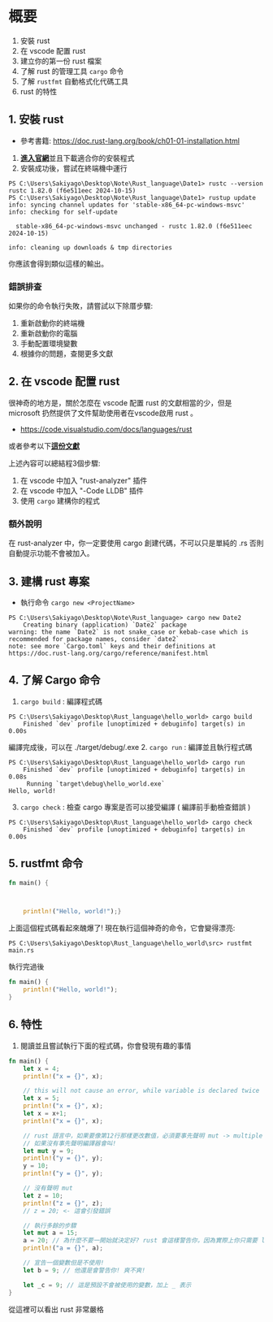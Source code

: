 # 概要

1. 安裝 rust
2. 在 vscode 配置 rust
3. 建立你的第一份 rust 檔案
4. 了解 rust 的管理工具 `cargo` 命令
5. 了解 `rustfmt` 自動格式化代碼工具
6. rust 的特性

## 1. 安裝 rust

- 參考書籍: https://doc.rust-lang.org/book/ch01-01-installation.html

1. [**進入官網**](https://www.rust-lang.org/tools/install)並且下載適合你的安裝程式
2. 安裝成功後，嘗試在終端機中運行
```shell
PS C:\Users\Sakiyago\Desktop\Note\Rust_language\Date1> rustc --version
rustc 1.82.0 (f6e511eec 2024-10-15) 
PS C:\Users\Sakiyago\Desktop\Note\Rust_language\Date1> rustup update
info: syncing channel updates for 'stable-x86_64-pc-windows-msvc'
info: checking for self-update

  stable-x86_64-pc-windows-msvc unchanged - rustc 1.82.0 (f6e511eec 2024-10-15)

info: cleaning up downloads & tmp directories
```
你應該會得到類似這樣的輸出。

### 錯誤排查
如果你的命令執行失敗，請嘗試以下除厝步驟:
1. 重新啟動你的終端機
2. 重新啟動你的電腦
3. 手動配置環境變數
4. 根據你的問題，查閱更多文獻

## 2. 在 vscode 配置 rust
很神奇的地方是，關於怎麼在 vscode 配置 rust 的文獻相當的少，但是 microsoft 扔然提供了文件幫助使用者在vscode啟用 rust 。

- https://code.visualstudio.com/docs/languages/rust

或者參考以下[**這份文獻**](https://users.rust-lang.org/t/setting-up-rust-with-vs-code/76907)

上述內容可以總結程3個步驟:
1. 在 vscode 中加入 "rust-analyzer" 插件
2. 在 vscode 中加入 "-Code LLDB" 插件
3. 使用 `cargo` 建構你的程式

### 額外說明
在 rust-analyzer 中，你一定要使用 cargo 創建代碼，不可以只是單純的 .rs 否則自動提示功能不會被加入。

## 3. 建構 rust 專案

- 執行命令 `cargo new <ProjectName>`
```shell
PS C:\Users\Sakiyago\Desktop\Note\Rust_language> cargo new Date2
    Creating binary (application) `Date2` package
warning: the name `Date2` is not snake_case or kebab-case which is recommended for package names, consider `date2`
note: see more `Cargo.toml` keys and their definitions at https://doc.rust-lang.org/cargo/reference/manifest.html
```

## 4. 了解 Cargo 命令
1. `cargo build` : 編譯程式碼
```shell
PS C:\Users\Sakiyago\Desktop\Rust_language\hello_world> cargo build
    Finished `dev` profile [unoptimized + debuginfo] target(s) in 0.00s
```
編譯完成後，可以在 ./target/debug/<YourProjectMame>.exe
2. `cargo run` : 編譯並且執行程式碼
```shell
PS C:\Users\Sakiyago\Desktop\Rust_language\hello_world> cargo run
    Finished `dev` profile [unoptimized + debuginfo] target(s) in 0.08s
     Running `target\debug\hello_world.exe`
Hello, world!
```
3. `cargo check` : 檢查 cargo 專案是否可以接受編譯 ( 編譯前手動檢查錯誤 )
```shell
PS C:\Users\Sakiyago\Desktop\Rust_language\hello_world> cargo check
    Finished `dev` profile [unoptimized + debuginfo] target(s) in 0.00s
```

## 5. rustfmt 命令

```rs
fn main() {



    println!("Hello, world!");}
```
上面這個程式碼看起來醜爆了! 現在執行這個神奇的命令，它會變得漂亮:
```shell
PS C:\Users\Sakiyago\Desktop\Rust_language\hello_world\src> rustfmt main.rs
```
執行完過後
```rs
fn main() {
    println!("Hello, world!");
}
```

## 6. 特性

1. 閱讀並且嘗試執行下面的程式碼，你會發現有趣的事情
```rs
fn main() {
    let x = 4;
    println!("x = {}", x);

    // this will not cause an error, while variable is declared twice
    let x = 5;
    println!("x = {}", x);
    let x = x+1;
    println!("x = {}", x);

    // rust 語言中，如果要像第12行那樣更改數值，必須要事先聲明 mut -> multiple
    // 如果沒有事先聲明編譯器會叫!
    let mut y = 9;
    println!("y = {}", y);
    y = 10;
    println!("y = {}", y);

    // 沒有聲明 mut
    let z = 10;
    println!("z = {}", z);
    // z = 20; <- 這會引發錯誤

    // 執行多餘的步驟
    let mut a = 15;
    a = 20; // 為什麼不要一開始就決定好? rust 會這樣警告你，因為實際上你只需要 let a = 20; 即可
    println!("a = {}", a);

    // 宣告一個變數但是不使用!
    let b = 9; // 他還是會警告你! 爽不爽!

    let _c = 9; // 這是預設不會被使用的變數，加上 _ 表示
}
```

從這裡可以看出 rust 非常嚴格
